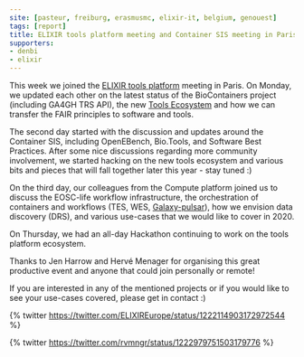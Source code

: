 ```yaml
---
site: [pasteur, freiburg, erasmusmc, elixir-it, belgium, genouest]
tags: [report]
title: ELIXIR tools platform meeting and Container SIS meeting in Paris
supporters:
- denbi
- elixir
---
```


This week we joined the [ELIXIR tools platform](https://elixir-europe.org/platforms/tools) meeting in Paris.
On Monday, we updated each other on the latest status of the BioContainers project (including GA4GH TRS API),
the new [Tools Ecosystem](https://docs.google.com/presentation/d/1mg0OHxtv13bJU3g1Lyt63v9sKPVCS_utyBnJk5yJluw/edit?usp=sharing) and how we can transfer
the FAIR principles to software and tools.

The second day started with the discussion and updates around the Container SIS, including OpenEBench,
Bio.Tools, and Software Best Practices. After some nice discussions regarding more community involvement,
we started hacking on the new tools ecosystem and various bits and pieces that will fall together later this year - stay tuned :)

On the third day, our colleagues from the Compute platform joined us to discuss the EOSC-life workflow infrastructure,
the orchestration of containers and workflows (TES, WES, [Galaxy-pulsar](https://pulsar-network.readthedocs.io)),
how we envision data discovery (DRS), and various use-cases that we would like to cover in 2020.

On Thursday, we had an all-day Hackathon continuing to work on the tools platform ecosystem.

Thanks to Jen Harrow and Hervé Menager for organising this great productive event and anyone that could join personally or remote!

If you are interested in any of the mentioned projects or if you would like to see your use-cases covered, please get in contact :)


{% twitter https://twitter.com/ELIXIREurope/status/1222114903172972544 %}

{% twitter https://twitter.com/rvmngr/status/1222979751503179776 %}

